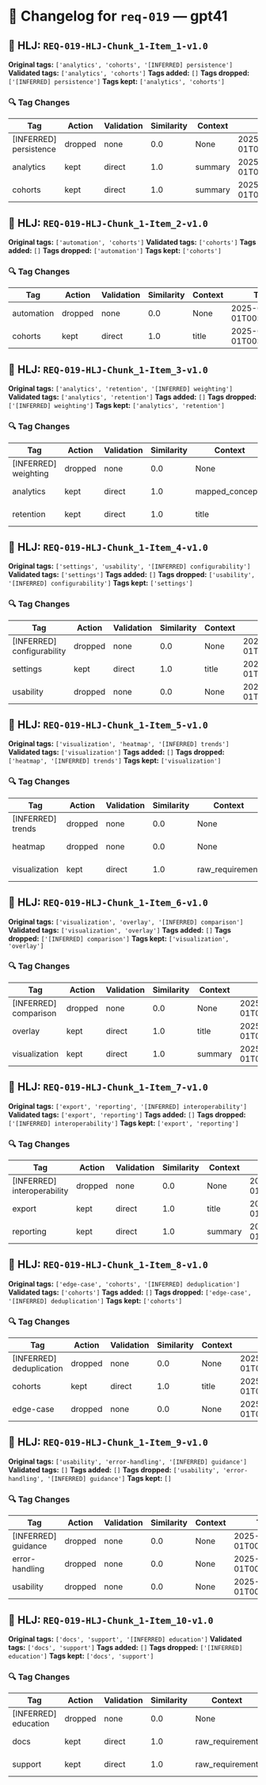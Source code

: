 # 📝 Changelog for `req-019` — **gpt41**

## 🔹 HLJ: `REQ-019-HLJ-Chunk_1-Item_1-v1.0`

**Original tags:** `['analytics', 'cohorts', '[INFERRED] persistence']`
**Validated tags:** `['analytics', 'cohorts']`
**Tags added:** `[]`
**Tags dropped:** `['[INFERRED] persistence']`
**Tags kept:** `['analytics', 'cohorts']`

### 🔍 Tag Changes
| Tag | Action   | Validation | Similarity | Context | Timestamp |
|-----|----------|------------|------------|---------|-----------|
| [INFERRED] persistence | dropped | none | 0.0 | None | 2025-06-01T00:00:23.285817Z |
| analytics | kept | direct | 1.0 | summary | 2025-06-01T00:00:23.139258Z |
| cohorts | kept | direct | 1.0 | summary | 2025-06-01T00:00:23.149795Z |

## 🔹 HLJ: `REQ-019-HLJ-Chunk_1-Item_2-v1.0`

**Original tags:** `['automation', 'cohorts']`
**Validated tags:** `['cohorts']`
**Tags added:** `[]`
**Tags dropped:** `['automation']`
**Tags kept:** `['cohorts']`

### 🔍 Tag Changes
| Tag | Action   | Validation | Similarity | Context | Timestamp |
|-----|----------|------------|------------|---------|-----------|
| automation | dropped | none | 0.0 | None | 2025-06-01T00:00:23.427442Z |
| cohorts | kept | direct | 1.0 | title | 2025-06-01T00:00:23.431891Z |

## 🔹 HLJ: `REQ-019-HLJ-Chunk_1-Item_3-v1.0`

**Original tags:** `['analytics', 'retention', '[INFERRED] weighting']`
**Validated tags:** `['analytics', 'retention']`
**Tags added:** `[]`
**Tags dropped:** `['[INFERRED] weighting']`
**Tags kept:** `['analytics', 'retention']`

### 🔍 Tag Changes
| Tag | Action   | Validation | Similarity | Context | Timestamp |
|-----|----------|------------|------------|---------|-----------|
| [INFERRED] weighting | dropped | none | 0.0 | None | 2025-06-01T00:00:23.603163Z |
| analytics | kept | direct | 1.0 | mapped_concepts | 2025-06-01T00:00:23.451032Z |
| retention | kept | direct | 1.0 | title | 2025-06-01T00:00:23.454497Z |

## 🔹 HLJ: `REQ-019-HLJ-Chunk_1-Item_4-v1.0`

**Original tags:** `['settings', 'usability', '[INFERRED] configurability']`
**Validated tags:** `['settings']`
**Tags added:** `[]`
**Tags dropped:** `['usability', '[INFERRED] configurability']`
**Tags kept:** `['settings']`

### 🔍 Tag Changes
| Tag | Action   | Validation | Similarity | Context | Timestamp |
|-----|----------|------------|------------|---------|-----------|
| [INFERRED] configurability | dropped | none | 0.0 | None | 2025-06-01T00:00:23.906350Z |
| settings | kept | direct | 1.0 | title | 2025-06-01T00:00:23.607335Z |
| usability | dropped | none | 0.0 | None | 2025-06-01T00:00:23.766947Z |

## 🔹 HLJ: `REQ-019-HLJ-Chunk_1-Item_5-v1.0`

**Original tags:** `['visualization', 'heatmap', '[INFERRED] trends']`
**Validated tags:** `['visualization']`
**Tags added:** `[]`
**Tags dropped:** `['heatmap', '[INFERRED] trends']`
**Tags kept:** `['visualization']`

### 🔍 Tag Changes
| Tag | Action   | Validation | Similarity | Context | Timestamp |
|-----|----------|------------|------------|---------|-----------|
| [INFERRED] trends | dropped | none | 0.0 | None | 2025-06-01T00:00:24.246467Z |
| heatmap | dropped | none | 0.0 | None | 2025-06-01T00:00:24.099343Z |
| visualization | kept | direct | 1.0 | raw_requirement | 2025-06-01T00:00:23.968062Z |

## 🔹 HLJ: `REQ-019-HLJ-Chunk_1-Item_6-v1.0`

**Original tags:** `['visualization', 'overlay', '[INFERRED] comparison']`
**Validated tags:** `['visualization', 'overlay']`
**Tags added:** `[]`
**Tags dropped:** `['[INFERRED] comparison']`
**Tags kept:** `['visualization', 'overlay']`

### 🔍 Tag Changes
| Tag | Action   | Validation | Similarity | Context | Timestamp |
|-----|----------|------------|------------|---------|-----------|
| [INFERRED] comparison | dropped | none | 0.0 | None | 2025-06-01T00:00:24.476844Z |
| overlay | kept | direct | 1.0 | title | 2025-06-01T00:00:24.263369Z |
| visualization | kept | direct | 1.0 | summary | 2025-06-01T00:00:24.258638Z |

## 🔹 HLJ: `REQ-019-HLJ-Chunk_1-Item_7-v1.0`

**Original tags:** `['export', 'reporting', '[INFERRED] interoperability']`
**Validated tags:** `['export', 'reporting']`
**Tags added:** `[]`
**Tags dropped:** `['[INFERRED] interoperability']`
**Tags kept:** `['export', 'reporting']`

### 🔍 Tag Changes
| Tag | Action   | Validation | Similarity | Context | Timestamp |
|-----|----------|------------|------------|---------|-----------|
| [INFERRED] interoperability | dropped | none | 0.0 | None | 2025-06-01T00:00:24.877003Z |
| export | kept | direct | 1.0 | title | 2025-06-01T00:00:24.481991Z |
| reporting | kept | direct | 1.0 | summary | 2025-06-01T00:00:24.504835Z |

## 🔹 HLJ: `REQ-019-HLJ-Chunk_1-Item_8-v1.0`

**Original tags:** `['edge-case', 'cohorts', '[INFERRED] deduplication']`
**Validated tags:** `['cohorts']`
**Tags added:** `[]`
**Tags dropped:** `['edge-case', '[INFERRED] deduplication']`
**Tags kept:** `['cohorts']`

### 🔍 Tag Changes
| Tag | Action   | Validation | Similarity | Context | Timestamp |
|-----|----------|------------|------------|---------|-----------|
| [INFERRED] deduplication | dropped | none | 0.0 | None | 2025-06-01T00:00:25.257619Z |
| cohorts | kept | direct | 1.0 | title | 2025-06-01T00:00:25.091195Z |
| edge-case | dropped | none | 0.0 | None | 2025-06-01T00:00:25.080890Z |

## 🔹 HLJ: `REQ-019-HLJ-Chunk_1-Item_9-v1.0`

**Original tags:** `['usability', 'error-handling', '[INFERRED] guidance']`
**Validated tags:** `[]`
**Tags added:** `[]`
**Tags dropped:** `['usability', 'error-handling', '[INFERRED] guidance']`
**Tags kept:** `[]`

### 🔍 Tag Changes
| Tag | Action   | Validation | Similarity | Context | Timestamp |
|-----|----------|------------|------------|---------|-----------|
| [INFERRED] guidance | dropped | none | 0.0 | None | 2025-06-01T00:00:25.681247Z |
| error-handling | dropped | none | 0.0 | None | 2025-06-01T00:00:25.547393Z |
| usability | dropped | none | 0.0 | None | 2025-06-01T00:00:25.399707Z |

## 🔹 HLJ: `REQ-019-HLJ-Chunk_1-Item_10-v1.0`

**Original tags:** `['docs', 'support', '[INFERRED] education']`
**Validated tags:** `['docs', 'support']`
**Tags added:** `[]`
**Tags dropped:** `['[INFERRED] education']`
**Tags kept:** `['docs', 'support']`

### 🔍 Tag Changes
| Tag | Action   | Validation | Similarity | Context | Timestamp |
|-----|----------|------------|------------|---------|-----------|
| [INFERRED] education | dropped | none | 0.0 | None | 2025-06-01T00:00:25.928165Z |
| docs | kept | direct | 1.0 | raw_requirement | 2025-06-01T00:00:25.743606Z |
| support | kept | direct | 1.0 | raw_requirement | 2025-06-01T00:00:25.799957Z |
